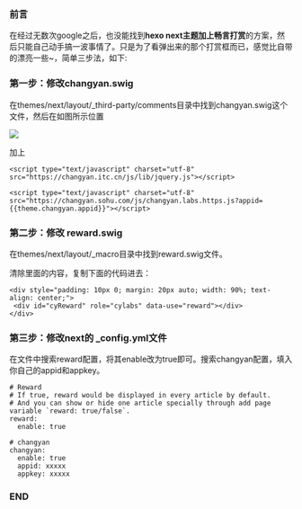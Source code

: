 ### 前言
在经过无数次google之后，也没能找到**hexo next主题加上畅言打赏**的方案，然后只能自己动手搞一波事情了。只是为了看弹出来的那个打赏框而已，感觉比自带的漂亮一些~，简单三步法，如下:

### 第一步：修改changyan.swig


在themes/next/layout/_third-party/comments目录中找到changyan.swig这个文件，然后在如图所示位置

![](https://i.imgur.com/hS2z8L2.png)

加上


	<script type="text/javascript" charset="utf-8" src="https://changyan.itc.cn/js/lib/jquery.js"></script>
	
	<script type="text/javascript" charset="utf-8" src="https://changyan.sohu.com/js/changyan.labs.https.js?appid={{theme.changyan.appid}}"></script>


### 第二步：修改 reward.swig

在themes/next/layout/_macro目录中找到reward.swig文件。

清除里面的内容，复制下面的代码进去：


	<div style="padding: 10px 0; margin: 20px auto; width: 90%; text-align: center;">
 	 <div id="cyReward" role="cylabs" data-use="reward"></div>
	</div>

### 第三步：修改next的 _config.yml文件
在文件中搜索reward配置，将其enable改为true即可。搜索changyan配置，填入你自己的appid和appkey。

	# Reward
	# If true, reward would be displayed in every article by default.
	# And you can show or hide one article specially through add page variable `reward: true/false`.
	reward:
	  enable: true

	# changyan
	changyan:
	  enable: true
	  appid: xxxxx
	  appkey: xxxxx

### END
